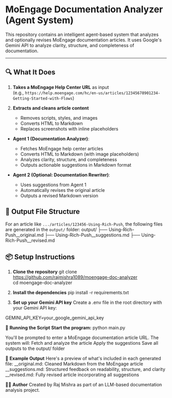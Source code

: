 # MoEngage Documentation Analyzer (Agent System)

This repository contains an intelligent agent-based system that analyzes and optionally revises MoEngage documentation articles. It uses Google's Gemini API to analyze clarity, structure, and completeness of documentation.

---


## 🔍 What It Does

1. **Takes a MoEngage Help Center URL** as input  
   (e.g., `https://help.moengage.com/hc/en-us/articles/12345678901234-Getting-Started-with-Flows`)

2. **Extracts and cleans article content**  
   - Removes scripts, styles, and images
   - Converts HTML to Markdown
   - Replaces screenshots with inline placeholders
  
- **Agent 1 (Documentation Analyzer)**: 
  - Fetches MoEngage help center articles
  - Converts HTML to Markdown (with image placeholders)
  - Analyzes clarity, structure, and completeness
  - Outputs actionable suggestions in Markdown format

- **Agent 2 (Optional: Documentation Rewriter)**: 
  - Uses suggestions from Agent 1
  - Automatically revises the original article
  - Outputs a revised Markdown version

## 📁 Output File Structure

For an article like `.../articles/123456-Using-Rich-Push`, the following files are generated in the `output/` folder:
output/
├── Using-Rich-Push__original.md
├── Using-Rich-Push__suggestions.md
├── Using-Rich-Push__revised.md



## 📦 Setup Instructions

1. **Clone the repository**
git clone https://github.com/rajmishra1089/moengage-doc-analyzer <br/>
cd moengage-doc-analyzer

2. **Install the dependencies**
pip install -r requirements.txt

3. **Set up your Gemini API key**
Create a .env file in the root directory with your Gemini API key:

GEMINI_API_KEY=your_google_gemini_api_key


🚀 **Running the Script**
**Start the program:**
python main.py

You'll be prompted to enter a MoEngage documentation article URL.
The system will:
Fetch and analyze the article
Apply the suggestions 
Save all outputs to the output/ folder


📝 **Example Output**
Here's a preview of what's included in each generated file:
__original.md: Cleaned Markdown from the MoEngage article
__suggestions.md: Structured feedback on readability, structure, and clarity
__revised.md: Fully revised article incorporating all suggestions


👨‍💻 **Author**
Created by Raj Mishra as part of an LLM-based documentation analysis project.


